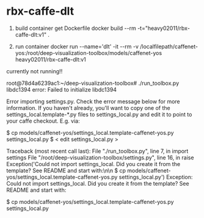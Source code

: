 # rbx-caffe-dlt

1. build container
	get Dockerfile
	docker build --rm -t="heavy02011/rbx-caffe-dlt:v1" .

2. run container
	docker run --name='dlt' -it --rm -v /localfilepath/caffenet-yos:/root/deep-visualization-toolbox/models/caffenet-yos heavy02011/rbx-caffe-dlt:v1

currently not running!!

root@78d4a6239ac1:~/deep-visualization-toolbox# ./run_toolbox.py 
libdc1394 error: Failed to initialize libdc1394

Error importing settings.py. Check the error message below for more information.
If you haven't already, you'll want to copy one of the settings_local.template-*.py files
to settings_local.py and edit it to point to your caffe checkout. E.g. via:

  $ cp models/caffenet-yos/settings_local.template-caffenet-yos.py settings_local.py
  $ < edit settings_local.py >

Traceback (most recent call last):
  File "./run_toolbox.py", line 7, in <module>
    import settings
  File "/root/deep-visualization-toolbox/settings.py", line 16, in <module>
    raise Exception('Could not import settings_local. Did you create it from the template? See README and start with:\n\n  $ cp models/caffenet-yos/settings_local.template-caffenet-yos.py settings_local.py')
Exception: Could not import settings_local. Did you create it from the template? See README and start with:

  $ cp models/caffenet-yos/settings_local.template-caffenet-yos.py settings_local.py
